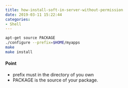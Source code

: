 ```yaml
---
title: how-install-soft-in-server-without-permission
date: 2019-03-11 15:22:44
categories:
- Shell
---
```

```sh
apt-get source PACKAGE
./configure --prefix=$HOME/myapps
make
make install
```

#### Point

- prefix must in the directory of you own
- PACKAGE is the source of your package.